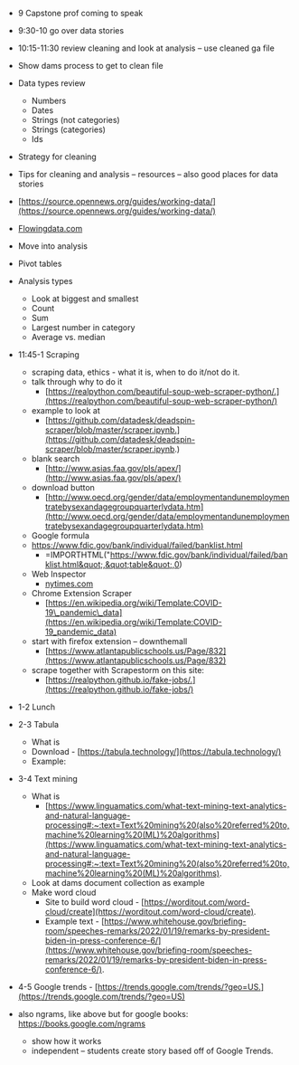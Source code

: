 - 9 Capstone prof coming to speak
- 9:30-10 go over data stories
- 10:15-11:30 review cleaning and look at analysis – use cleaned ga file

- Show dams process to get to clean file
- Data types review
  - Numbers
  - Dates
  - Strings (not categories)
  - Strings (categories)
  - Ids
- Strategy for cleaning
- Tips for cleaning and analysis – resources – also good places for data stories
- [https://source.opennews.org/guides/working-data/](https://source.opennews.org/guides/working-data/)
- [Flowingdata.com](mailto:Flowingdata.com)
- Move into analysis
- Pivot tables
- Analysis types
  - Look at biggest and smallest
  - Count
  - Sum
  - Largest number in category
  - Average vs. median

- 11:45-1 Scraping
  - scraping data, ethics - what it is, when to do it/not do it.
  - talk through why to do it
    - [https://realpython.com/beautiful-soup-web-scraper-python/.](https://realpython.com/beautiful-soup-web-scraper-python/)
  - example to look at
    - [https://github.com/datadesk/deadspin-scraper/blob/master/scraper.ipynb.](https://github.com/datadesk/deadspin-scraper/blob/master/scraper.ipynb.)
  - blank search
    - [http://www.asias.faa.gov/pls/apex/](http://www.asias.faa.gov/pls/apex/)
  - download button
    - [http://www.oecd.org/gender/data/employmentandunemploymentratebysexandagegroupquarterlydata.htm](http://www.oecd.org/gender/data/employmentandunemploymentratebysexandagegroupquarterlydata.htm)
  - Google formula
  - https://www.fdic.gov/bank/individual/failed/banklist.html
    - =IMPORTHTML(&quot;https://www.fdic.gov/bank/individual/failed/banklist.html&quot;,&quot;table&quot;,0)
  - Web Inspector
    - [nytimes.com](http://nytimes.com/)
  - Chrome Extension Scraper
    - [https://en.wikipedia.org/wiki/Template:COVID-19\_pandemic\_data](https://en.wikipedia.org/wiki/Template:COVID-19_pandemic_data)
  - start with firefox extension – downthemall
    - [https://www.atlantapublicschools.us/Page/832](https://www.atlantapublicschools.us/Page/832)
  - scrape together with Scrapestorm on this site:
    - [https://realpython.github.io/fake-jobs/.](https://realpython.github.io/fake-jobs/)
- 1-2 Lunch
- 2-3 Tabula
  - What is
  - Download - [https://tabula.technology/](https://tabula.technology/)
  - Example:
- 3-4 Text mining
  - What is
    - [https://www.linguamatics.com/what-text-mining-text-analytics-and-natural-language-processing#:~:text=Text%20mining%20(also%20referred%20to,machine%20learning%20(ML)%20algorithms](https://www.linguamatics.com/what-text-mining-text-analytics-and-natural-language-processing#:~:text=Text%20mining%20(also%20referred%20to,machine%20learning%20(ML)%20algorithms).
  - Look at dams document collection as example
  - Make word cloud
    - Site to build word cloud - [https://worditout.com/word-cloud/create](https://worditout.com/word-cloud/create).
    - Example text - [https://www.whitehouse.gov/briefing-room/speeches-remarks/2022/01/19/remarks-by-president-biden-in-press-conference-6/](https://www.whitehouse.gov/briefing-room/speeches-remarks/2022/01/19/remarks-by-president-biden-in-press-conference-6/).
- 4-5 Google trends - [https://trends.google.com/trends/?geo=US.](https://trends.google.com/trends/?geo=US)
- also ngrams, like above but for google books: https://books.google.com/ngrams
  - show how it works
  - independent – students create story based off of Google Trends.
